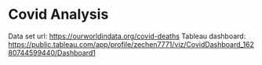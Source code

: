 # Covid Analysis
Data set url: https://ourworldindata.org/covid-deaths
Tableau dashboard: https://public.tableau.com/app/profile/zechen7771/viz/CovidDashboard_16280744599440/Dashboard1
